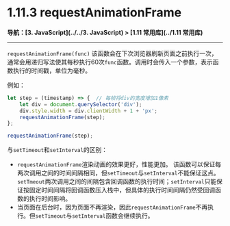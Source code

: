 # 1.11.3 requestAnimationFrame

**导航：[3. JavaScript](../../3. JavaScript) > [1.11 常用库](../1.11 常用库)**

---

`requestAnimationFrame(func)`
该函数会在下次浏览器刷新页面之前执行一次，通常会用递归写法使其每秒执行60次`func`函数。调用时会传入一个参数，表示函数执行的时间戳，单位为毫秒。

例如：

```javascript
let step = (timestamp) => {  // 每帧将div的宽度增加1像素
    let div = document.querySelector('div');
    div.style.width = div.clientWidth + 1 + 'px';
    requestAnimationFrame(step);
};

requestAnimationFrame(step);
```


与`setTimeout`和`setInterval`的区别：

* `requestAnimationFrame`渲染动画的效果更好，性能更加。
  该函数可以保证每两次调用之间的时间间隔相同，但`setTimeout`与`setInterval`不能保证这点。`setTmeout`两次调用之间的间隔包含回调函数的执行时间；`setInterval`只能保证按固定时间间隔将回调函数压入栈中，但具体的执行时间间隔仍然受回调函数的执行时间影响。
* 当页面在后台时，因为页面不再渲染，因此`requestAnimationFrame`不再执行。但`setTimeout`与`setInterval`函数会继续执行。


